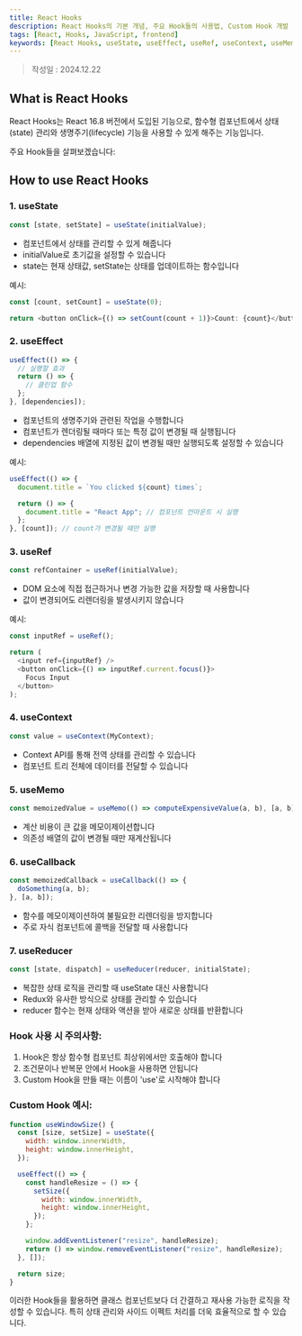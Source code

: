 ```yaml
---
title: React Hooks
description: React Hooks의 기본 개념, 주요 Hook들의 사용법, Custom Hook 개발 및 모범 사례 설명
tags: [React, Hooks, JavaScript, frontend]
keywords: [React Hooks, useState, useEffect, useRef, useContext, useMemo, useCallback, useReducer, Custom Hooks]
---
```


> 작성일 : 2024.12.22

## What is React Hooks

React Hooks는 React 16.8 버전에서 도입된 기능으로, 함수형 컴포넌트에서 상태(state) 관리와 생명주기(lifecycle) 기능을 사용할 수 있게 해주는 기능입니다.

주요 Hook들을 살펴보겠습니다:

## How to use React Hooks

### 1. useState

```javascript
const [state, setState] = useState(initialValue);
```

- 컴포넌트에서 상태를 관리할 수 있게 해줍니다
- initialValue로 초기값을 설정할 수 있습니다
- state는 현재 상태값, setState는 상태를 업데이트하는 함수입니다

예시:

```javascript
const [count, setCount] = useState(0);

return <button onClick={() => setCount(count + 1)}>Count: {count}</button>;
```

### 2. useEffect

```javascript
useEffect(() => {
  // 실행할 효과
  return () => {
    // 클린업 함수
  };
}, [dependencies]);
```

- 컴포넌트의 생명주기와 관련된 작업을 수행합니다
- 컴포넌트가 렌더링될 때마다 또는 특정 값이 변경될 때 실행됩니다
- dependencies 배열에 지정된 값이 변경될 때만 실행되도록 설정할 수 있습니다

예시:

```javascript
useEffect(() => {
  document.title = `You clicked ${count} times`;

  return () => {
    document.title = "React App"; // 컴포넌트 언마운트 시 실행
  };
}, [count]); // count가 변경될 때만 실행
```

### 3. useRef

```javascript
const refContainer = useRef(initialValue);
```

- DOM 요소에 직접 접근하거나 변경 가능한 값을 저장할 때 사용합니다
- 값이 변경되어도 리렌더링을 발생시키지 않습니다

예시:

```javascript
const inputRef = useRef();

return (
  <input ref={inputRef} />
  <button onClick={() => inputRef.current.focus()}>
    Focus Input
  </button>
);
```

### 4. useContext

```javascript
const value = useContext(MyContext);
```

- Context API를 통해 전역 상태를 관리할 수 있습니다
- 컴포넌트 트리 전체에 데이터를 전달할 수 있습니다

### 5. useMemo

```javascript
const memoizedValue = useMemo(() => computeExpensiveValue(a, b), [a, b]);
```

- 계산 비용이 큰 값을 메모이제이션합니다
- 의존성 배열의 값이 변경될 때만 재계산됩니다

### 6. useCallback

```javascript
const memoizedCallback = useCallback(() => {
  doSomething(a, b);
}, [a, b]);
```

- 함수를 메모이제이션하여 불필요한 리렌더링을 방지합니다
- 주로 자식 컴포넌트에 콜백을 전달할 때 사용합니다

### 7. useReducer
```javascript
const [state, dispatch] = useReducer(reducer, initialState);
```
- 복잡한 상태 로직을 관리할 때 useState 대신 사용합니다
- Redux와 유사한 방식으로 상태를 관리할 수 있습니다
- reducer 함수는 현재 상태와 액션을 받아 새로운 상태를 반환합니다

### Hook 사용 시 주의사항:

1. Hook은 항상 함수형 컴포넌트 최상위에서만 호출해야 합니다
2. 조건문이나 반복문 안에서 Hook을 사용하면 안됩니다
3. Custom Hook을 만들 때는 이름이 'use'로 시작해야 합니다

### Custom Hook 예시:

```javascript
function useWindowSize() {
  const [size, setSize] = useState({
    width: window.innerWidth,
    height: window.innerHeight,
  });

  useEffect(() => {
    const handleResize = () => {
      setSize({
        width: window.innerWidth,
        height: window.innerHeight,
      });
    };

    window.addEventListener("resize", handleResize);
    return () => window.removeEventListener("resize", handleResize);
  }, []);

  return size;
}
```

이러한 Hook들을 활용하면 클래스 컴포넌트보다 더 간결하고 재사용 가능한 로직을 작성할 수 있습니다. 특히 상태 관리와 사이드 이펙트 처리를 더욱 효율적으로 할 수 있습니다.
